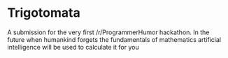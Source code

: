 # Trigotomata
A submission for the very first /r/ProgrammerHumor hackathon. In the future when humankind forgets the fundamentals of mathematics artificial intelligence will be used to calculate it for you
